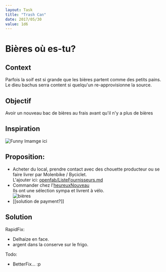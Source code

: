```yaml
---
layout: Task
title: "Trash Can"
date: 2017/05/30
value: 1d6
---
```


# Bières où es-tu?

## Context
Parfois la soif est si grande que les bières partent comme des petits pains. Le dieu bachus serra content si quelqu'un re-approvisionne la source.

## Objectif
Avoir un nouveau bac de bières au frais avant qu'il n'y a plus de bières

## Inspiration

![Funny Imamge ici](https://s-media-cache-ak0.pinimg.com/736x/6e/bb/e2/6ebbe26c3f62bf5d2f13a116e175feaf.jpg)

## Proposition:

- Acheter du local, prendre contact avec des chouette producteur ou se faire livrer par Molenbike / Byciclet.   
L'ajouter ici: [openfab/ListeFournisseurs.md](https://github.com/openfab-lab/openfab/blob/master/ListeFournisseurs.md)
- Commander chez l'[heureuxNouveau](http://www.lheureuxnouveau.be/fr/index)  
Ils ont une sélection sympa et livrent à vélo.  
![bières](https://user-images.githubusercontent.com/12049360/27472425-8c0404e8-57fb-11e7-8196-0a2a37e5334c.jpg)
- [[solution de payment?]] 

## Solution

RapidFix: 
- Delhaize en face. 
- argent dans la conserve sur le frigo.

Todo: 
- BetterFix... :p

